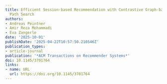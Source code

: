 ```yaml
---
title: Efficient Session-based Recommendation with Contrastive Graph-based Shortest
  Path Search
authors:
- Andreas Peintner
- Amir Reza Mohammadi
- Eva Zangerle
date: '2025-10-01'
publishDate: '2025-04-22T10:57:50.210546Z'
publication_types:
- article-journal
publication: '*ACM Transactions on Recommender Systems*'
doi: 10.1145/3701764
links:
- name: URL
  url: https://doi.org/10.1145/3701764
---
```

